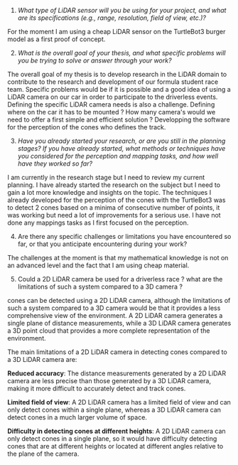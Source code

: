 1.  *What type of LiDAR sensor will you be using for your project, and what are its specifications (e.g., range, resolution, field of view, etc.)?*

For the moment I am using a cheap LiDAR sensor on the TurtleBot3 burger model as a first proof of concept. 

2.  *What is the overall goal of your thesis, and what specific problems will you be trying to solve or answer through your work?*

The overall goal of my thesis is to develop research in the LiDAR domain to contribute to the research and development of our formula student race team. Specific problems would be if it is possible and a good idea of using a LiDAR camera on our car in order to participate to the driverless events. Defining the specific LiDAR camera needs is also a challenge. Defining where on the car it has to be mounted ? How many camera's would we need to offer a first simple and efficient solution ? Developping the software for the perception of the cones who defines the track.

3. *Have you already started your research, or are you still in the planning stages? If you have already started, what methods or techniques have you considered for the perception and mapping tasks, and how well have they worked so far?*


I am currently in the research stage but I need to review my current planning. I have already started the research on the subject but I need to gain a lot more knowledge and insights on the topic. The techniques I already developed for the perception of the cones with the TurtleBot3 was to detect 2 cones based on a minima of consecutive number of points, it was working but need a lot of improvements for a serious use. I have not done any mappings tasks as I first focused on the perception. 

4. Are there any specific challenges or limitations you have encountered so far, or that you anticipate encountering during your work?

The challenges at the moment is that my mathematical knowledge is not on an advanced level and the fact that I am using cheap material.

5. Could a 2D LiDAR camera be used for a driverless race ? what are the limitations of such a system compared to a 3D camera ?

cones can be detected using a 2D LiDAR camera, although the limitations of such a system compared to a 3D camera would be that it provides a less comprehensive view of the environment. A 2D LiDAR camera generates a single plane of distance measurements, while a 3D LiDAR camera generates a 3D point cloud that provides a more complete representation of the environment.

The main limitations of a 2D LiDAR camera in detecting cones compared to a 3D LiDAR camera are:

**Reduced accuracy**: The distance measurements generated by a 2D LiDAR camera are less precise than those generated by a 3D LiDAR camera, making it more difficult to accurately detect and track cones.

**Limited field of view**: A 2D LiDAR camera has a limited field of view and can only detect cones within a single plane, whereas a 3D LiDAR camera can detect cones in a much larger volume of space.

**Difficulty in detecting cones at different heights**: A 2D LiDAR camera can only detect cones in a single plane, so it would have difficulty detecting cones that are at different heights or located at different angles relative to the plane of the camera.

